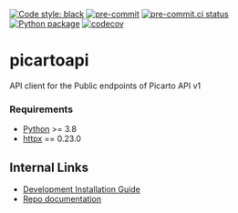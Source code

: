 [![Code style:
black](https://img.shields.io/badge/code%20style-black-000000.svg)](https://github.com/psf/black)
[![pre-commit](https://img.shields.io/badge/pre--commit-enabled-brightgreen?logo=pre-commit&logoColor=white)](https://github.com/pre-commit/pre-commit)
[![pre-commit.ci
status](https://results.pre-commit.ci/badge/github/Preocts/picartoapi/main.svg)](https://results.pre-commit.ci/latest/github/Preocts/picartoapi/main)
[![Python
package](https://github.com/Preocts/picartoapi/actions/workflows/python-tests.yml/badge.svg?branch=main)](https://github.com/Preocts/picartoapi/actions/workflows/python-tests.yml)
[![codecov](https://codecov.io/gh/Preocts/picartoapi/branch/main/graph/badge.svg?token=a7hGdA1P3L)](https://codecov.io/gh/Preocts/picartoapi)

# picartoapi

API client for the Public endpoints of Picarto API v1

### Requirements

- [Python](https://python.org) >= 3.8
- [httpx](https://pypi.org/project/httpx/) == 0.23.0

## Internal Links

- [Development Installation Guide](docs/development.md)
- [Repo documentation](docs/)
